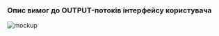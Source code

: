 ### Опис вимог до OUTPUT-потоків інтерфейсу користувача

![mockup](https://github.com/user-attachments/assets/2c8312b1-6119-4929-b7a2-97b3ec38e161)

